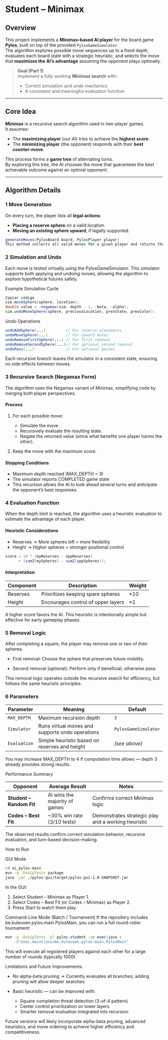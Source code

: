 #  Student – Minimax 

##  Overview
This project implements a **Minimax-based AI player** for the board game **Pylos**, built on top of the provided `PylosGameSimulator`.  
The algorithm explores possible move sequences up to a fixed depth, evaluates each board state with a strategic heuristic, and selects the move that **maximizes the AI’s advantage** assuming the opponent plays optimally.

>  **Goal (Part 1)**  
> Implement a fully working **Minimax search** with:
> - Correct simulation and undo mechanics
> - A consistent and meaningful evaluation function

---

## Core Idea
**Minimax** is a recursive search algorithm used in two-player games.  
It assumes:
- The **maximizing player** (our AI) tries to achieve the **highest score**.
- The **minimizing player** (the opponent) responds with their **best counter-move**.

This process forms a **game tree** of alternating turns.  
By exploring this tree, the AI chooses the move that guarantees the best achievable outcome against an optimal opponent.

---

## Algorithm Details

### 1 Move Generation
On every turn, the player lists all **legal actions**:
- **Placing a reserve sphere** on a valid location.
- **Moving an existing sphere upward**, if legally supported.

```java
generateMoves(PylosBoard board, PylosPlayer player)
This method collects all valid moves for a given player and returns them as (sphere, location) pairs.
```

### 2 Simulation and Undo
Each move is tested virtually using the PylosGameSimulator.
This simulator supports both applying and undoing moves, allowing the algorithm to explore hypothetical futures safely.

Example Simulation Cycle
```java
Copiar código
sim.moveSphere(sphere, location);
double value = -negamax(sim, depth - 1, -beta, -alpha);
sim.undoMoveSphere(sphere, previousLocation, prevState, prevColor);
```
Undo Operations

```java
undoAddSphere(...)         // For reserve placements
undoMoveSphere(...)        // For upward moves
undoRemoveFirstSphere(...) // For first removal
undoRemoveSecondSphere(...)// For optional second removal
undoPass(...)              // For optional passes
```

Each recursive branch leaves the simulator in a consistent state, ensuring no side effects between moves.

### 3 Recursive Search (Negamax Form)
The algorithm uses the Negamax variant of Minimax, simplifying code by merging both player perspectives.

#### Process
1. For each possible move:

   - Simulate the move.
   - Recursively evaluate the resulting state. 
   - Negate the returned value (since what benefits one player harms the other).

2. Keep the move with the maximum score.

#### Stopping Conditions
- Maximum depth reached (MAX_DEPTH = 3)
- The simulator reports COMPLETED game state
- This recursion allows the AI to look ahead several turns and anticipate the opponent’s best responses.

### 4 Evaluation Function
When the depth limit is reached, the algorithm uses a heuristic evaluation to estimate the advantage of each player.

#### Heuristic Considerations
- Reserves → More spheres left = more flexibility
- Height → Higher spheres = stronger positional control

```java
score = 10 * (myReserves - oppReserves)
      + (sumZ(mySpheres) - sumZ(oppSpheres));
```

#### Interpretation
| Component | Description                        | Weight |
| --------- | ---------------------------------- | ------ |
| Reserves  | Prioritizes keeping spare spheres  | ×10    |
| Height    | Encourages control of upper layers | ×1     |


A higher score favors the AI.
This heuristic is intentionally simple but effective for early gameplay phases.

### 5 Removal Logic
After completing a square, the player may remove one or two of their spheres.
- First removal: Choose the sphere that preserves future mobility.

- Second removal (optional): Perform only if beneficial; otherwise pass.

This removal logic operates outside the recursive search for efficiency, but follows the same heuristic principles.

### 6 Parameters

| Parameter    | Meaning                                         | Default              |
| ------------ | ----------------------------------------------- | -------------------- |
| `MAX_DEPTH`  | Maximum recursion depth                         | `3`                  |
| `Simulator`  | Runs virtual moves and supports undo operations | `PylosGameSimulator` |
| `Evaluation` | Simple heuristic based on reserves and height   | *(see above)*        |

You may increase MAX_DEPTH to 4 if computation time allows — depth 3 already provides strong results.

Performance Summary

| Opponent                 | Average Result                | Notes                                               |
| ------------------------ | ----------------------------- | --------------------------------------------------- |
| **Student – Random Fit** | AI wins the majority of games | Confirms correct Minimax logic                      |
| **Codes – Best Fit**     | ~30% win rate (3/10 tests)    | Demonstrates strategic play and a working heuristic |

The observed results confirm correct simulation behavior, recursive evaluation, and turn-based decision-making.

How to Run

GUI Mode

```bash
cd ai_pylos-main
mvn -q -DskipTests package
java -jar ./pylos-gui/target/pylos-gui-1.0-SNAPSHOT.jar
```

In the GUI:

1. Select Student – Minimax as Player 1.
2. Select Codes – Best Fit (or Codes – Minimax) as Player 2.
3. Press Start to watch them play.

Command-Line Mode (Batch / Tournament)
If the repository includes be.kuleuven.pylos.main.PylosMain, you can run a full round-robin tournament:

```bash
mvn -q -DskipTests -pl pylos-student -am exec:java \
    -D"exec.mainClass=be.kuleuven.pylos.main.PylosMain"
```

This will execute all registered players against each other for a large number of rounds (typically 1000).

Limitations and Future Improvements:

-  No alpha-beta pruning
→ Currently evaluates all branches; adding pruning will allow deeper searches.

- Basic heuristic — can be improved with:
  - Square-completion threat detection (3-of-4 pattern)
  - Center control prioritization on lower layers 
  - Smarter removal evaluation integrated into recursion

Future versions will likely incorporate alpha-beta pruning, advanced heuristics, and move ordering to achieve higher efficiency and competitiveness.
